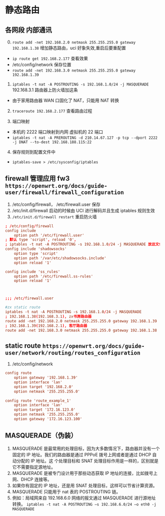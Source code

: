 # 静态路由

## 各网段 内部通讯

0. `route add -net 192.168.2.0 netmask 255.255.255.0 gateway 192.168.1.38` 增加静态路由，uci 好象失效,重启后要重配置

- `ip route get 192.168.2.177` 查看效果
- /etc/config/network 保存位置
- `route add -net 192.168.3.0 netmask 255.255.255.0 gateway 192.168.1.39`
1. `iptables -t nat -A POSTROUTING -s 192.168.1.0/24 -j MASQUERADE` 192.168.3.1 路由器上防火墙加这条

- 由于家用路由器 WAN 口固化了 NAT，只能用 NAT 转换

2. `traceroute 192.168.2.177` 查看路由过程

3. 端口映射

- 本机的 2222 端口映射到内网 虚拟机的 22 端口
- `iptables -t nat -A PREROUTING -d 210.14.67.127 -p tcp --dport 2222 -j DNAT --to-dest 192.168.188.115:22`

4. 保存规则到配置文件中

- `iptables-save > /etc/sysconfig/iptables`

## firewall 管理应用 fw3 `https://openwrt.org/docs/guide-user/firewall/firewall_configuration`

1. /etc/config/firewall， /etc/firewall.user 保存
2. /etc/init.d/firewall 启动的时候由 UCI 进行解码并且生成 iptables 规则生效
3. `/etc/init.d/firewall restart` 重启防火墙

```conf
; /etc/config/firewall
config include
    option path '/etc/firewall.user'
; 默认 type 'script', reload '0',
; iptables -t nat -A POSTROUTING -s 192.168.1.0/24 -j MASQUERADE 放这文件里
config include 'shadowsocks'
    option type 'script'
    option path '/var/etc/shadowsocks.include'
    option reload '1'

config include 'ss_rules'
    option path '/etc/firewall.ss-rules'
    option reload '1'



;;; /etc/firewall.user

#zx static route
iptables -t nat -A POSTROUTING -s 192.168.1.0/24 -j MASQUERADE
; 192.168.1.38(192.168.3.1), zx书房路由器
route add -net 192.168.2.0 netmask 255.255.255.0 gateway 192.168.1.39
; 192.168.1.39(192.168.2.1), 客厅路由器
route add -net 192.168.3.0 netmask 255.255.255.0 gateway 192.168.1.38
```

## static route `https://openwrt.org/docs/guide-user/network/routing/routes_configuration`

1. /etc/config/network

```conf
config route
    option gateway '192.168.1.39'
    option interface 'lan'
    option target '192.168.2.0'
    option netmask '255.255.255.0'
    
config route 'route_example_1'
    option interface 'lan'
    option target '172.16.123.0'
    option netmask '255.255.255.0'
    option gateway '172.16.123.100'
```

## MASQUERADE（伪装）

1. MASQUERADE 是最常用的处理目标，因为大多数情况下，路由器并没有一个固定的 IP 地址。我们的路由器是通过 PPPoE 拨号上网或者是通过 DHCP 自动分配的 IP 地址。这 个处理目标和 SNAT 处理目标作用是一样的，区别就是它不需要指定源地址。
2. MASQUERADE 是被专门设计用于那些动态获取 IP 地址的连接，比如拨号上网、DHCP 连接等。
3. 如果你有固定的 IP 地址，还是用 SNAT 处理目标，这样可以节省计算资源。
4. MASQUERADE 只能用于 nat 表的 POSTROUTING 链。
5. 例如：局域网来自 192.168.6.0 网络的报文通过 MASQUERADE 进行源地址转换。
   `iptables -t nat -A POSTROUTING –s 192.168.6.0/24 –o eth0 -j MASQUERADE`
